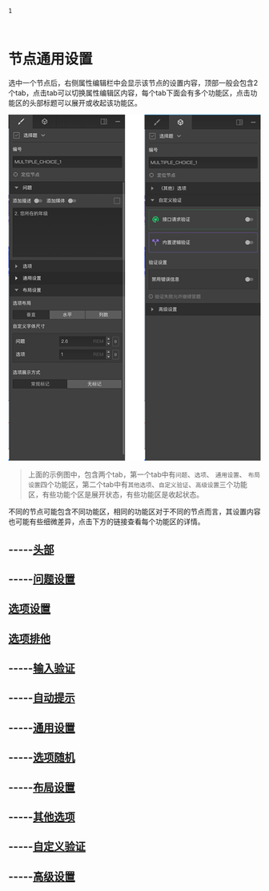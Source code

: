 ```index
1
```
```tag

```
```summary

```
# 节点通用设置

选中一个节点后，右侧属性编辑栏中会显示该节点的设置内容，顶部一般会包含2个tab，点击tab可以切换属性编辑区内容，每个tab下面会有多个功能区，点击功能区的头部标题可以展开或收起该功能区。

<img src='./images/concept.png'>

> 上面的示例图中，包含两个tab，第一个tab中有`问题`、`选项`、 `通用设置`、 `布局设置`四个功能区，第二个tab中有`其他选项`、`自定义验证`、`高级设置`三个功能区，有些功能个区是展开状态，有些功能区是收起状态。

不同的节点可能包含不同功能区，相同的功能区对于不同的节点而言，其设置内容也可能有些细微差异，点击下方的链接查看每个功能区的详情。

## -----[头部](./header.md)
## -----[问题设置](./question.md)
## [选项设置](./option.md)
## [选项排他](./option-exclude.md)
## -----[输入验证](./input-validation.md)
## -----[自动提示](./auto-complete.md)
## -----[通用设置](./common.md)
## -----[选项随机](./option-random.md)
## -----[布局设置](./layout.md)
## -----[其他选项](./other-option.md)
## -----[自定义验证](./custom-validation.md)
## -----[高级设置](./advanced.md)
